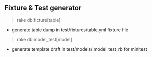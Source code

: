 Fixture & Test generator
------------------------

> rake db:ficture[table]
* generate table dump in test/fixtures/table.yml fixture file

> rake db:model_test[model]
* generate template draft in test/models/:model_test_rb for minitest
